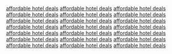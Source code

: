 <a href="https://www.google.com.et/url?q=https://sunvilla.in/">affordable hotel deals</a>
<a href="http://images.google.je/url?q=https://sunvilla.in/">affordable hotel deals</a>
<a href="https://www.google.com.om/url?q=https://sunvilla.in/">affordable hotel deals</a>
<a href="https://www.google.al/url?q=https://sunvilla.in/">affordable hotel deals</a>
<a href="https://www.google.tm/url?q=https://sunvilla.in/">affordable hotel deals</a>
<a href="http://images.google.com.pg/url?q=https://sunvilla.in/">affordable hotel deals</a>
<a href="https://www.google.ga/url?q=https://sunvilla.in/">affordable hotel deals</a>
<a href="https://images.google.co.il/url?q=https://sunvilla.in">affordable hotel deals</a>
<a href="http://maps.google.com.ng/url?q=https://sunvilla.in">affordable hotel deals</a>
<a href="http://maps.google.com.ng/url?q=https://sunvilla.in/">affordable hotel deals</a>
<a href="https://maps.google.es/url?q=https://sunvilla.in">affordable hotel deals</a>
<a href="https://images.google.rs/url?q=https://sunvilla.in">affordable hotel deals</a>
<a href="https://maps.google.co.in/url?q=https://sunvilla.in">affordable hotel deals</a>
<a href="https://maps.google.co.in/url?sa=t&url=https://sunvilla.in/">affordable hotel deals</a>
<a href="https://www.google.cat/url?q=https://sunvilla.in">affordable hotel deals</a>
<a href="https://maps.google.si/url?q=https://sunvilla.in">affordable hotel deals</a>
<a href="http://images.google.ae/url?q=https://sunvilla.in">affordable hotel deals</a>
<a href="http://images.google.com.pg/url?q=https://sunvilla.in/">affordable hotel deals</a>
<a href="https://www.google.ga/url?q=https://sunvilla.in/">affordable hotel deals</a>
<a href="https://images.google.co.il/url?q=https://sunvilla.in">affordable hotel deals</a>
<a href="http://maps.google.com.ng/url?q=https://sunvilla.in">affordable hotel deals</a>
